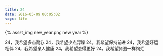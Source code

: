 ```yaml
---
title: 24
date: 2016-05-09 00:05:02
tags: life
---
```


{% asset_img new_year.png new year %}


24，我希望多点耐心
24，我希望少点浮躁
24，我希望保持前进
24，我希望好运相伴
24，我希望亲人健康
24，我希望变得更好
24，我希望如图一样绚烂

<!-- more -->
